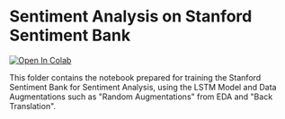 # Sentiment Analysis on Stanford Sentiment Bank

[![Open In Colab](https://colab.research.google.com/assets/colab-badge.svg)](https://colab.research.google.com/github/sudo-rickroll/END2/blob/main/S5/main.ipynb)

This folder contains the notebook prepared for training the Stanford Sentiment Bank for Sentiment Analysis, using the LSTM Model and Data Augmentations such as "Random Augmentations" from EDA and "Back Translation".
